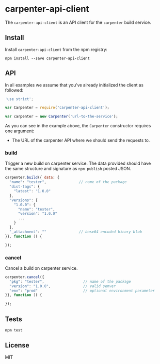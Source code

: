 # carpenter-api-client

The `carpenter-api-client` is an API client for the `carpenter` build service.

## Install

Install `carpenter-api-client` from the npm registry:
```
npm install --save carpenter-api-client
```

## API

In all examples we assume that you've already initialized the client as
followed:

```js
'use strict';

var Carpenter = require('carpenter-api-client');

var carpenter = new Carpenter('url-to-the-service');
```

As you can see in the example above, the `Carpenter` constructor requires one
argument:

- The URL of the carpenter API where we should send the requests to.

### build

Trigger a new build on carpenter service. The data provided should have
the same structure and signature as `npm publish` posted JSON.

```js
carpenter.build({ data: {
  "name": "tester",               // name of the package
  "dist-tags": {
    "latest": "1.0.0"
  },
  "versions": {
    "1.0.0": {
      "name": "tester",
      "version": "1.0.0"
      ...
    }
  },
  "_attachment": ""               // base64 encoded binary blob
}}, function () {

});
```

### cancel

Cancel a build on carpenter service.

```js
carpenter.cancel({
  "pkg": "tester",                  // name of the package
  "version": "1.0.0",               // valid semver
  "env": "prod"                     // optional environment parameter
}}, function () {

});
```


## Tests

```sh
npm test
```

## License
MIT
